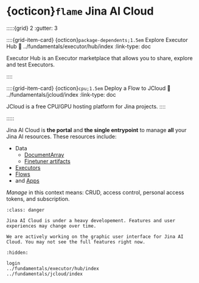 # {octicon}`flame` Jina AI Cloud



:::::{grid} 2
:gutter: 3


::::{grid-item-card} {octicon}`package-dependents;1.5em` Explore Executor Hub
:link: ../fundamentals/executor/hub/index
:link-type: doc


Executor Hub is an Executor marketplace that allows you to share, explore and test Executors.

::::


::::{grid-item-card} {octicon}`cpu;1.5em` Deploy a Flow to JCloud
:link: ../fundamentals/jcloud/index
:link-type: doc

JCloud is a free CPU/GPU hosting platform for Jina projects.
::::


:::::


Jina AI Cloud is **the portal** and **the single entrypoint** to manage **all** your Jina AI resources. These resources include: 
- Data
  - [DocumentArray](https://docarray.jina.ai/fundamentals/documentarray/serialization/#from-to-cloud)
  - [Finetuner artifacts](https://finetuner.jina.ai/walkthrough/save-model/#save-artifact)
- [Executors](../fundamentals/executor/index.md)
- [Flows](../fundamentals/flow/index.md)
- and [Apps](https://now.jina.ai)

_Manage_ in this context means: CRUD, access control, personal access tokens, and subscription.


```{admonition} Under Development
:class: danger

Jina AI Cloud is under a heavy developement. Features and user experiences may change over time. 

We are actively working on the graphic user interface for Jina AI Cloud. You may not see the full features right now. 
```

```{toctree}
:hidden:

login
../fundamentals/executor/hub/index
../fundamentals/jcloud/index
```